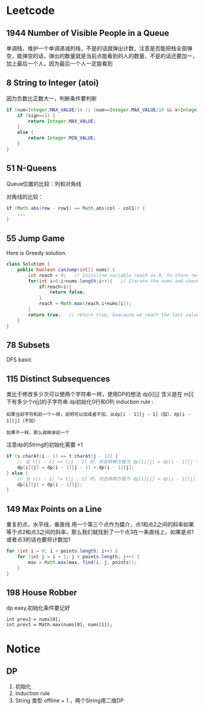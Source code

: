 # Leetcode

## 1944 Number of Visible People in a Queue
单调栈，维护一个单调递减的栈，不是的话就弹出计数，注意是否能把栈全部弹空，能弹空的话，弹出的数量就是当前点能看到的人的数量，不是的话还要加一，加上最后一个人，因为最后一个人一定能看到

## 8 String to Integer (atoi)
因为负数比正数大一，判断条件要判断

```java
if (num>Integer.MAX_VALUE/10 || (num==Integer.MAX_VALUE/10 && x>Integer.MAX_VALUE%10)) {
    if (sign==1) {
        return Integer.MAX_VALUE;
    }
    else {
        return Integer.MIN_VALUE;
    }
}
```

## 51 N-Queens
Queue位置的比较：列和对角线

对角线的比较：
```java
if (Math.abs(row - row1) == Math.abs(col - col1)) {
    ...
}
```

## 55 Jump Game

Here is Greedy solution.
```java
class Solution {
    public boolean canJump(int[] nums) {
        int reach = 0;   // Initilize variable reach as 0, to store reach of the highest index.
        for(int i=0;i<nums.length;i++){   // Iterate the nums and check if reach is smaller than i then return false else overwrite reach with max of reach and i+nums[i].
            if(reach<i){
                return false;
            }
            reach = Math.max(reach,i+nums[i]);
        }
        return true;   // return true, beacause we reach the last value of the array nums.
    }
}
```
## 78 Subsets
DFS basic

## 115 Distinct Subsequences
类比于修改多少次可以使两个字符串一样，使用DP的想法
dp[i][j] 含义是在 m[i]下有多少个n[j]的子字符串
dp初始化0行和0列
induction rule :

    如果当前字符和前一个一样，说明可以加或者不加，从dp[i - 1][j - 1]（加），dp[i - 1][j]（不加）
    
    如果不一样，那么就继承前一个
注意dp的String的初始化需要 +1

```java
if (s.charAt(i - 1) == t.charAt(j - 1)) {
    // 当 s[i - 1] == t[j - 1] 时，状态转移方程为 dp[i][j] = dp[i - 1][j - 1] + dp[i - 1][j]
    dp[i][j] = dp[i - 1][j - 1] + dp[i - 1][j];
} else {
    // 当 s[i - 1] != t[j - 1] 时，状态转移方程为 dp[i][j] = dp[i - 1][j]
    dp[i][j] = dp[i - 1][j];
}
```

## 149 Max Points on a Line
重复的点，水平线，垂直线
用一个第三个点作为媒介，点1和点2之间的斜率如果等于点2和点3之间的斜率，那么我们就找到了一个点3在一条直线上，如果是点1或者点3的话也要将计数加1

```java
for (int i = 0; i < points.length; i++) {
    for (int j = i + 1; j < points.length; j++) {
        max = Math.max(max, find(i, j, points));
    }
}
```

## 198 House Robber
dp easy,初始化条件要记好
```jva
int prev2 = nums[0];
int prev1 = Math.max(nums[0], nums[1]);
```

# Notice
## DP
1. 初始化
2. Induction rule
3. String 类型 offline + 1 ，两个String用二维DP


